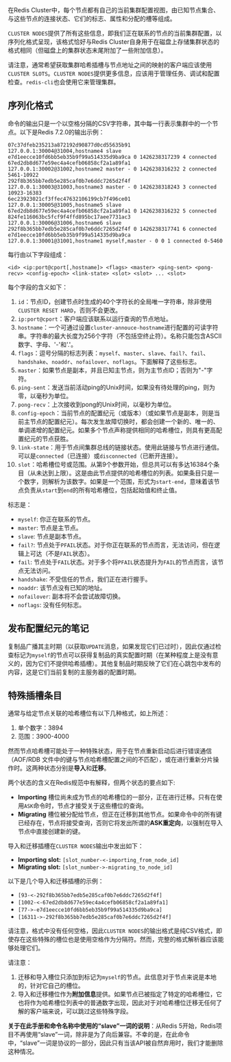 在Redis Cluster中，每个节点都有自己的当前集群配置视图，由已知节点集合、与这些节点的连接状态、它们的标志、属性和分配的槽等组成。

`CLUSTER NODES`提供了所有这些信息，即我们正在联系的节点的当前集群配置，以序列化格式呈现，该格式恰好与Redis Cluster自身用于在磁盘上存储集群状态的格式相同（但磁盘上的集群状态末尾附加了一些附加信息）。

请注意，通常希望获取集群哈希插槽与节点地址之间的映射的客户端应该使用`CLUSTER SLOTS`。`CLUSTER NODES`提供更多信息，应该用于管理任务、调试和配置检查。`redis-cli`也会使用它来管理集群。

## 序列化格式

命令的输出只是一个以空格分隔的CSV字符串，其中每一行表示集群中的一个节点。以下是Redis 7.2.0的输出示例：

```
07c37dfeb235213a872192d90877d0cd55635b91 127.0.0.1:30004@31004,hostname4 slave e7d1eecce10fd6bb5eb35b9f99a514335d9ba9ca 0 1426238317239 4 connected
67ed2db8d677e59ec4a4cefb06858cf2a1a89fa1 127.0.0.1:30002@31002,hostname2 master - 0 1426238316232 2 connected 5461-10922
292f8b365bb7edb5e285caf0b7e6ddc7265d2f4f 127.0.0.1:30003@31003,hostname3 master - 0 1426238318243 3 connected 10923-16383
6ec23923021cf3ffec47632106199cb7f496ce01 127.0.0.1:30005@31005,hostname5 slave 67ed2db8d677e59ec4a4cefb06858cf2a1a89fa1 0 1426238316232 5 connected
824fe116063bc5fcf9f4ffd895bc17aee7731ac3 127.0.0.1:30006@31006,hostname6 slave 292f8b365bb7edb5e285caf0b7e6ddc7265d2f4f 0 1426238317741 6 connected
e7d1eecce10fd6bb5eb35b9f99a514335d9ba9ca 127.0.0.1:30001@31001,hostname1 myself,master - 0 0 1 connected 0-5460
```

每行由以下字段组成：

```
<id> <ip:port@cport[,hostname]> <flags> <master> <ping-sent> <pong-recv> <config-epoch> <link-state> <slot> <slot> ... <slot>
```

每个字段的含义如下：

1. `id`：节点ID，创建节点时生成的40个字符长的全局唯一字符串，除非使用`CLUSTER RESET HARD`，否则不会更改。
2. `ip:port@cport`：客户端应该联系以运行查询的节点地址。
3. `hostname`：一个可通过设置`cluster-annouce-hostname`进行配置的可读字符串。字符串的最大长度为256个字符（不包括空终止符）。名称只能包含ASCII数字、字母、'-'和'.'。
5. `flags`：逗号分隔的标志列表：`myself`、`master`、`slave`、`fail?`、`fail`、`handshake`、`noaddr`、`nofailover`、`noflags`。下面解释了这些标志。
6. `master`：如果节点是副本，并且已知主节点，则为主节点ID；否则为"-"字符。
7. `ping-sent`：发送当前活动ping的Unix时间，如果没有待处理的ping，则为零，以毫秒为单位。
8. `pong-recv`：上次接收到pong的Unix时间，以毫秒为单位。
9. `config-epoch`：当前节点的配置纪元（或版本）（或如果节点是副本，则是当前主节点的配置纪元）。每次发生故障切换时，都会创建一个新的、唯一的、单调递增的配置纪元。如果多个节点声称提供相同的哈希槽位，则具有更高配置纪元的节点获胜。
10. `link-state`：用于节点间集群总线的链接状态。使用此链接与节点进行通信。可以是`connected`（已连接）或`disconnected`（已断开连接）。
11. `slot`：哈希槽位号或范围。从第9个参数开始，但总共可以有多达16384个条目（从未达到上限）。这是由此节点提供的哈希槽位的列表。如果条目只是一个数字，则解析为该数字。如果是一个范围，形式为`start-end`，意味着该节点负责从`start`到`end`的所有哈希槽位，包括起始值和终止值。

标志是：

* `myself`: 你正在联系的节点。
* `master`: 节点是主节点。
* `slave`: 节点是副本节点。
* `fail?`: 节点处于`PFAIL`状态。对于你正在联系的节点而言，无法访问，但在逻辑上可达（不是`FAIL`状态）。
* `fail`: 节点处于`FAIL`状态。对于多个将`PFAIL`状态提升为`FAIL`的节点而言，该节点无法访问。
* `handshake`: 不受信任的节点，我们正在进行握手。
* `noaddr`: 该节点没有已知的地址。
* `nofailover`: 副本将不会尝试故障切换。
* `noflags`: 没有任何标志。

## 发布配置纪元的笔记

复制品广播其主时期（以获取`UPDATE`消息，如果发现它们已过时），因此仅通过检查标记为`myself`的节点可以获得复制品的真实配置时期（在某种程度上是没有意义的，因为它们不提供哈希插槽）。其他复制品时期反映了它们在心跳包中发布的内容，这是它们当前复制的主服务器的配置时期。

## 特殊插槽条目

通常与给定节点关联的哈希槽位有以下几种格式，如上所述：

1. 单个数字：3894
2. 范围：3900-4000

然而节点哈希槽可能处于一种特殊状态，用于在节点重新启动后进行错误通信（AOF/RDB 文件中的键与节点哈希槽配置之间的不匹配），或在进行重新分片操作时。这两种状态分别是**导入**和**迁移**。

两个状态的含义在Redis规范中有解释，但两个状态的要点如下:

* **Importing** 槽位尚未成为节点的哈希槽位的一部分，正在进行迁移。只有在使用`ASK`命令时，节点才接受关于这些槽位的查询。
* **Migrating** 槽位被分配给节点，但正在迁移到其他节点。如果命令中的所有键已经存在，节点将接受查询，否则它将发出所谓的**ASK重定向**，以强制在导入节点中直接创建新的键。

导入和迁移插槽在`CLUSTER NODES`输出中发出如下：

* **Importing slot:** `[slot_number-<-importing_from_node_id]`
* **Migrating slot:** `[slot_number->-migrating_to_node_id]`

以下是几个导入和迁移插槽的示例：

* `[93-<-292f8b365bb7edb5e285caf0b7e6ddc7265d2f4f]`
* `[1002-<-67ed2db8d677e59ec4a4cefb06858cf2a1a89fa1]`
* `[77->-e7d1eecce10fd6bb5eb35b9f99a514335d9ba9ca]`
* `[16311->-292f8b365bb7edb5e285caf0b7e6ddc7265d2f4f]`

请注意，格式中没有任何空格，因此`CLUSTER NODES`的输出格式是纯CSV格式，即使存在这些特殊的槽位也是使用空格作为分隔符。然而，完整的格式解析器应该能够处理它们。

请注意：

1. 迁移和导入槽位只添加到标记为`myself`的节点。此信息对于节点来说是本地的，针对它自己的槽位。
2. 导入和迁移槽位作为**附加信息**提供。如果节点已被指定了特定的哈希槽位，它也将作为哈希槽位列表中的普通数字出现，因此对于对哈希槽位迁移无任何了解的客户端来说，可以跳过这些特殊字段。

**关于在此手册和命令名称中使用的“slave”一词的说明**：从Redis 5开始，Redis项目不再使用“slave”一词，除非是为了向后兼容。不幸的是，在此命令中，“slave”一词是协议的一部分，因此只有当该API被自然弃用时，我们才能删除这种情况。
